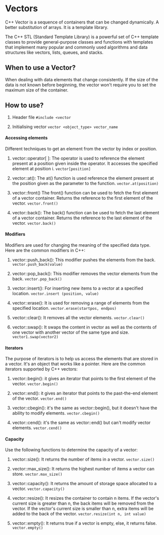 # Vectors

C++ Vector is a sequence of containers that can be changed dynamically. A better substitution of arrays. It is a template library.

The C++ STL (Standard Template Library) is a powerful set of C++ template classes to provide general-purpose classes and functions with templates that implement many popular and commonly used algorithms and data structures like vectors, lists, queues, and stacks.

## When to use a Vector?

When dealing with data elements that change consistently.
If the size of the data is not known before beginning, the vector won't require you to set the maximum size of the container.

## How to use?

1) Header file
`#include <vector` 

1) Initialising vector
`vector <object_type> vector_name`

#### Accessing elements
Different techniques to get an element from the vector by index or position.

1) vector::operator[ ]: The operator is used to reference the element present at a position given inside the operator. It accesses the specified element at position i.
`vector[position]`

2) vector::at(): The at() function is used reference the element present at the position given as the parameter to the function.
`vector.at(position)`

3) vector::front()
The front() function can be used to fetch the first element of a vector container. Returns the reference to the first element of the vector.
`vector.front()`

4) vector::back(): The back() function can be used to fetch the last element of a vector container. Returns the reference to the last element of the vector.
`vector.back()`

#### Modifiers
Modifiers are used for changing the meaning of the specified data type. Here are the common modifiers in C++:

1) vector::push_back(): This modifier pushes the elements from the back.
`vector.push_back(value)`

2) vector::pop_back(): This modifier removes the vector elements from the back.
`vector.pop_back()`

3) vector::insert(): For inserting new items to a vector at a specified location.
`vector.insert (position, value)`

4) vector::erase(): It is used for removing a range of elements from the specified location.
`vector.erase(startpos, endpos)`

5) vector::clear(): It removes all the vector elements.
`vector.clear()`

6) vector::swap(): It swaps the content in vector as well as the contents of one vector with another vector of the same type and size.
`vector1.swap(vector2)`

#### Iterators
The purpose of iterators is to help us access the elements that are stored in a vector. It's an object that works like a pointer. Here are the common iterators supported by C++ vectors:

1) vector::begin(): it gives an iterator that points to the first element of the vector.
`vector.begin()`

2) vector::end(): it gives an iterator that points to the past-the-end element of the vector.
`vector.end()`

3) vector::cbegin(): it's the same as vector::begin(), but it doesn't have the ability to modify elements.
`vector.cbegin()`

4) vector::cend(): it's the same as vector::end() but can't modify vector elements.
`vector.cend()`

#### Capacity
Use the following functions to determine the capacity of a vector:

1) vector::size(): It returns the number of items in a vector.
`vector.size()`

2) vector::max_size(): It returns the highest number of items a vector can store.
`vector.max_size()`

3) vector::capacity(): It returns the amount of storage space allocated to a vector.
`vector.capacity()`

4) vector::resize(): It resizes the container to contain n items. If the vector's current size is greater than n, the back items will be removed from the vector. If the vector's current size is smaller than n, extra items will be added to the back of the vector.
`vector.resize(int n, int value)`

5) vector::empty(): It returns true if a vector is empty, else, it returns false.
`vector.empty()`
